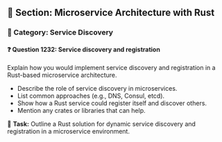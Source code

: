 ## 📘 Section: Microservice Architecture with Rust
### 🔹 Category: Service Discovery
#### ❓ Question 1232: Service discovery and registration

Explain how you would implement service discovery and registration in a Rust-based microservice architecture.

- Describe the role of service discovery in microservices.
- List common approaches (e.g., DNS, Consul, etcd).
- Show how a Rust service could register itself and discover others.
- Mention any crates or libraries that can help.

🔧 **Task:** Outline a Rust solution for dynamic service discovery and registration in a microservice environment.
